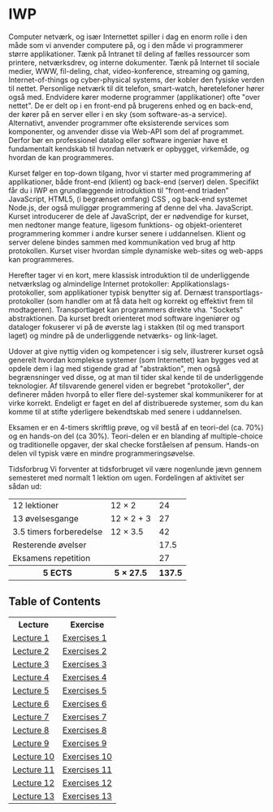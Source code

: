 # IWP

Computer netværk, og især Internettet spiller i dag en enorm rolle i den måde som vi anvender computere på, og i den måde vi programmerer større applikationer. Tænk på Intranet til deling af fælles ressourcer som printere, netværksdrev, og interne dokumenter. Tænk på Internet til sociale medier, WWW, fil-deling, chat, video-konference, streaming og gaming, Internet-of-things og cyber-physical systems, der kobler den fysiske verden til nettet. Personlige netværk til dit telefon, smart-watch, høretelefoner hører også med. Endvidere kører moderne programmer (applikationer) ofte "over nettet". De er delt op i en front-end på brugerens enhed og en back-end, der kører på en server eller i en sky (som software-as-a service).  Alternativt, anvender programmer ofte eksisterende services som komponenter, og anvender disse via Web-API som del af programmet.  Derfor bør en professionel datalog eller software ingeniør have et fundamentalt kendskab til hvordan netværk er opbygget, virkemåde, og hvordan de kan programmeres. 

Kurset følger en top-down tilgang, hvor vi starter med programmering af applikationer, både front-end (klient) og back-end (server) delen. Specifikt får du i IWP en grundlæggende introduktion til ”front-end triaden” JavaScript, HTML5, (i begrænset omfang) CSS , og back-end systemet Node.js, der også muliggør programmering af denne del vha. JavaScript. Kurset introducerer de dele af JavaScript, der er nødvendige for kurset, men nedtoner mange feature, ligesom funktions- og objekt-orienteret programmering kommer i andre kurser senere i uddannelsen. Klient og server delene bindes sammen med kommunikation ved brug af http protokollen. Kurset viser hvordan simple dynamiske web-sites og web-apps kan programmeres.  

Herefter tager vi en kort, mere klassisk introduktion til de underliggende netværkslag og almindelige Internet protokoller: Applikationslags-protokoller, som applikationer typisk benytter sig af. Dernæst transportlags-protokoller (som handler om at få data helt og korrekt og effektivt frem til modtageren).  Transportlaget kan programmers direkte vha. "Sockets" abstraktionen.  Da kurset bredt orienteret mod software ingeniører og dataloger fokuserer vi på de øverste lag i stakken (til og med transport laget) og mindre på de underliggende netværks- og link-laget.

Udover at give nyttig viden og kompetencer i sig selv, illustrerer kurset også generelt hvordan komplekse systemer (som Internettet) kan bygges ved at opdele dem i lag med stigende grad af "abstraktion", men også begrænsninger ved disse, og at man til tider skal kende til de underliggende teknologier. Af tilsvarende generel viden er begrebet "protokoller", der definerer måden hvorpå to eller flere del-systemer skal kommunikerer for at virke korrekt.  Endeligt er faget en del af distribuerede systemer, som du kan komme til at stifte yderligere bekendtskab med senere i uddannelsen. 

Eksamen er en 4-timers skriftlig prøve, og vil bestå af en teori-del (ca. 70%) og en hands-on del (ca 30%). Teori-delen er en blanding af multiple-choice og traditionelle opgaver, der skal checke forståelsen af pensum. Hands-on delen vil typisk være en mindre programmeringsøvelse.



Tidsforbrug Vi forventer at tidsforbruget vil være nogenlunde jævn gennem semesteret med normalt 1 lektion om ugen. Fordelingen af aktivitet ser sådan ud:

<table>
<tr><td>12 lektioner</td>           <td>12 × 2</td>    <td>24</td>   </tr>
<tr><td>13 øvelsesgange</td>        <td>12 × 2 + 3</td><td>27</td>   </tr>
<tr><td>3.5 timers forberedelse</td><td>12 × 3.5</td>  <td>42</td>   </tr>
<tr><td>Resterende øvelser</td>     <td></td>          <td>17.5</td> </tr>
<tr><td>Eksamens repetition</td>    <td></td>          <td>27</td>   </tr>
<tr><th>5 ECTS</th>                 <th>5 × 27.5</th>  <th>137.5</th></tr>
</table>

## Table of Contents

<table>
<tr><th>Lecture</th><th>Exercise</th></tr>
<tr><td><a href="./lectures/01/README.md">Lecture 1</a> </td><td><a href="./exercises/01/README.md">Exercises 1</a> </td></tr>
<tr><td><a href="./lectures/02/README.md">Lecture 2</a> </td><td><a href="./exercises/02/README.md">Exercises 2</a> </td></tr>
<tr><td><a href="./lectures/03/README.md">Lecture 3</a> </td><td><a href="./exercises/03/README.md">Exercises 3</a> </td></tr>
<tr><td><a href="./lectures/04/README.md">Lecture 4</a> </td><td><a href="./exercises/04/README.md">Exercises 4</a> </td></tr>
<tr><td><a href="./lectures/05/README.md">Lecture 5</a> </td><td><a href="./exercises/05/README.md">Exercises 5</a> </td></tr>
<tr><td><a href="./lectures/06/README.md">Lecture 6</a> </td><td><a href="./exercises/06/README.md">Exercises 6</a> </td></tr>
<tr><td><a href="./lectures/07/README.md">Lecture 7</a> </td><td><a href="./exercises/07/README.md">Exercises 7</a> </td></tr>
<tr><td><a href="./lectures/08/README.md">Lecture 8</a> </td><td><a href="./exercises/08/README.md">Exercises 8</a> </td></tr>
<tr><td><a href="./lectures/09/README.md">Lecture 9</a> </td><td><a href="./exercises/09/README.md">Exercises 9</a> </td></tr>
<tr><td><a href="./lectures/10/README.md">Lecture 10</a></td><td><a href="./exercises/10/README.md">Exercises 10</a></td></tr>
<tr><td><a href="./lectures/11/README.md">Lecture 11</a></td><td><a href="./exercises/11/README.md">Exercises 11</a></td></tr>
<tr><td><a href="./lectures/12/README.md">Lecture 12</a></td><td><a href="./exercises/12/README.md">Exercises 12</a></td></tr>
<tr><td><a href="./lectures/13/README.md">Lecture 13</a></td><td><a href="./exercises/13/README.md">Exercises 13</a></td></tr>
<table>